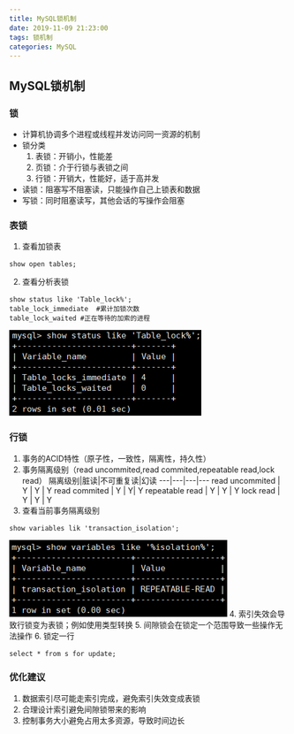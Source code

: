 ```yaml
---
title: MySQL锁机制
date: 2019-11-09 21:23:00
tags: 锁机制
categories: MySQL
---
```


## MySQL锁机制
### 锁
- 计算机协调多个进程或线程并发访问同一资源的机制
- 锁分类
  1. 表锁：开销小，性能差
  2. 页锁：介于行锁与表锁之间
  3. 行锁：开销大，性能好，适于高并发
- 读锁：阻塞写不阻塞读，只能操作自己上锁表和数据
- 写锁：同时阻塞读写，其他会话的写操作会阻塞

### 表锁
1. 查看加锁表
  ```
  show open tables;
  ```
2. 查看分析表锁
  ```
  show status like 'Table_lock%';
  table_lock_immediate  #累计加锁次数
  table_lock_waited #正在等待的加索的进程
  ```
  ![lock1-1](lock1-1.png)

### 行锁
1. 事务的ACID特性（原子性，一致性，隔离性，持久性）
2. 事务隔离级别（read uncommited,read commited,repeatable read,lock read）
  隔离级别|脏读|不可重复读|幻读
  ---|---|---|---
  read uncommited | Y | Y | Y
  read commited | Y | Y| Y
  repeatable read | Y | Y | Y
  lock read | Y | Y | Y
3. 查看当前事务隔离级别
  ```
  show variables lik 'transaction_isolation';
  ```
  ![isolation1-1](isolation1-1.png)
4. 索引失效会导致行锁变为表锁；例如使用类型转换
5. 间隙锁会在锁定一个范围导致一些操作无法操作
6. 锁定一行
  ```
  select * from s for update;
  ```
### 优化建议
1. 数据索引尽可能走索引完成，避免索引失效变成表锁
2. 合理设计索引避免间隙锁带来的影响
3. 控制事务大小避免占用太多资源，导致时间边长
